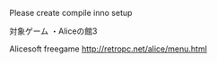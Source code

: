 Please create compile inno setup

対象ゲーム
・Aliceの館3

Alicesoft freegame
http://retropc.net/alice/menu.html
